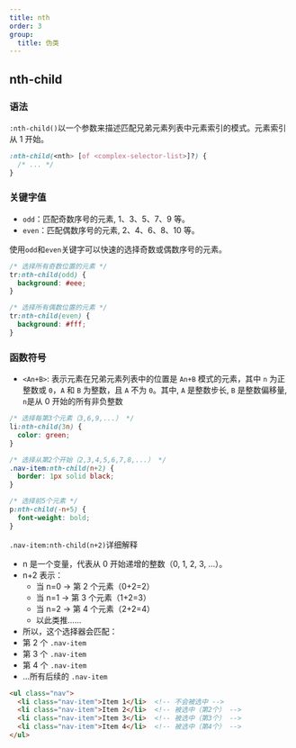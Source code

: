 ```yaml
---
title: nth
order: 3
group:
  title: 伪类
---
```


## nth-child

### 语法

`:nth-child()`以一个参数来描述匹配兄弟元素列表中元素索引的模式。元素索引从 1 开始。

```css
:nth-child(<nth> [of <complex-selector-list>]?) {
  /* ... */
}
```

### 关键字值

- `odd`：匹配奇数序号的元素, 1、3、5、7、9 等。
- `even`：匹配偶数序号的元素, 2、4、6、8、10 等。

使用`odd`和`even`关键字可以快速的选择奇数或偶数序号的元素。

```css
/* 选择所有奇数位置的元素 */
tr:nth-child(odd) {
  background: #eee;
}

/* 选择所有偶数位置的元素 */
tr:nth-child(even) {
  background: #fff;
}
```

### 函数符号

- `<An+B>`: 表示元素在兄弟元素列表中的位置是 `An+B` 模式的元素，其中 `n` 为正整数或 `0`，`A` 和 `B` 为整数，且 `A` 不为 `0`。其中, `A` 是整数步长, `B` 是整数偏移量, `n`是从 0 开始的所有非负整数

```css
/* 选择每第3个元素（3,6,9,...） */
li:nth-child(3n) {
  color: green;
}

/* 选择从第2个开始（2,3,4,5,6,7,8,...） */
.nav-item:nth-child(n+2) {
  border: 1px solid black;
}

/* 选择前5个元素 */
p:nth-child(-n+5) {
  font-weight: bold;
}
```

`.nav-item:nth-child(n+2)`详细解释

- n 是一个变量，代表从 0 开始递增的整数（0, 1, 2, 3, ...）。
- n+2 表示：
  - 当 n=0 → 第 2 个元素（0+2=2）
  - 当 n=1 → 第 3 个元素（1+2=3）
  - 当 n=2 → 第 4 个元素（2+2=4）
  - 以此类推……
- 所以，这个选择器会匹配：
- 第 2 个 `.nav-item`
- 第 3 个 `.nav-item`
- 第 4 个 `.nav-item`
- ...所有后续的 `.nav-item`

```html
<ul class="nav">
  <li class="nav-item">Item 1</li>  <!-- 不会被选中 -->
  <li class="nav-item">Item 2</li>  <!-- 被选中（第2个） -->
  <li class="nav-item">Item 3</li>  <!-- 被选中（第3个） -->
  <li class="nav-item">Item 4</li>  <!-- 被选中（第4个） -->
</ul>
```
